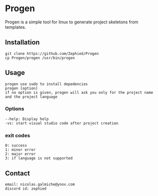 # Progen

Progen is a simple tool for linux to generate project skeletons from templates.

## Installation

```
git clone https://github.com/Zephied/Progen
cp Progen/progen /usr/bin/progen
```

## Usage

```
progen use sudo to install depedencies
progen [option]
if no option is given, progen will ask you only for the project name and the project language
```

### Options

```
--help: Display help
-vs: start visual studio code after project creation
```

### exit codes

```
0: success
1: minor error
2: major error
3: if language is not supported
```

## Contact

```
email: nicolas.galmiche@ynov.com
discord id: zephied
```

